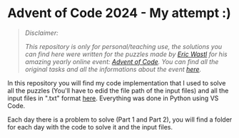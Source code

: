 # Advent of Code 2024 - My attempt :)

>*Disclaimer:*
>
>*This repository is only for personal/teaching use, the solutions you can find here were written for the puzzles made by [Eric Wastl](https://github.com/topaz) for his amazing yearly online event: [Advent of Code](https://adventofcode.com/). You can find all the original tasks and all the informations about the event [here](https://adventofcode.com/2024/about).*


In this repository you will find my code implementation that I used to solve all the puzzles (You'll have to edid the file path of the input files) and all the input files in ".txt" format [here](https://github.com/Nebus01/Advent-of-Code-2024). Everything was done in Python using VS Code.

Each day there is a problem to solve (Part 1 and Part 2), you will find a folder for each day with the code to solve it and the input files.
